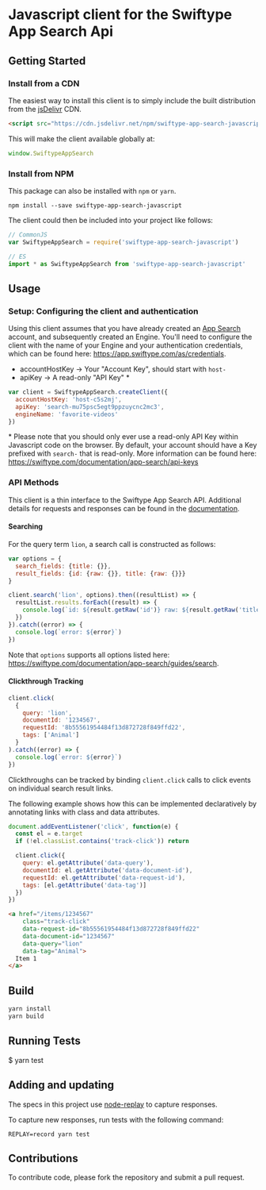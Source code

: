# Javascript client for the Swiftype App Search Api

## Getting Started
### Install from a CDN

The easiest way to install this client is to simply include the built distribution from the [jsDelivr](https://www.jsdelivr.com/) CDN.

```html
<script src="https://cdn.jsdelivr.net/npm/swiftype-app-search-javascript@1.0.3"></script>
```

This will make the client available globally at:

```javascript
window.SwiftypeAppSearch
```

### Install from NPM

This package can also be installed with `npm` or `yarn`.

```
npm install --save swiftype-app-search-javascript
```

The client could then be included into your project like follows:

```javascript
// CommonJS
var SwiftypeAppSearch = require('swiftype-app-search-javascript')

// ES
import * as SwiftypeAppSearch from 'swiftype-app-search-javascript'
```

## Usage

### Setup: Configuring the client and authentication

Using this client assumes that you have already created an [App Search](https://swiftype.com/app-search) account, and subsequently created an Engine. You'll need to configure the client with the name of your Engine and your authentication credentials, which can be found here: https://app.swiftype.com/as/credentials.

- accountHostKey -> Your "Account Key", should start with `host-`
- apiKey -> A read-only "API Key" *

```javascript
var client = SwiftypeAppSearch.createClient({
  accountHostKey: 'host-c5s2mj',
  apiKey: 'search-mu75psc5egt9ppzuycnc2mc3',
  engineName: 'favorite-videos'
})
```

\* Please note that you should only ever use a read-only API Key within Javascript code on the browser. By default, your account should have a Key prefixed with `search-` that is read-only. More information can be found here: https://swiftype.com/documentation/app-search/api-keys

### API Methods

This client is a thin interface to the Swiftype App Search API. Additional details for requests and responses can be
found in the [documentation](https://swiftype.com/documentation/app-search).

#### Searching

For the query term `lion`, a search call is constructed as follows:

```javascript
var options = {
  search_fields: {title: {}},
  result_fields: {id: {raw: {}}, title: {raw: {}}}
}

client.search('lion', options).then((resultList) => {
  resultList.results.forEach((result) => {
    console.log(`id: ${result.getRaw('id')} raw: ${result.getRaw('title')}`)
  })
}).catch((error) => {
  console.log(`error: ${error}`)
})
```

Note that `options` supports all options listed here: https://swiftype.com/documentation/app-search/guides/search.

#### Clickthrough Tracking

```javascript
client.click(
  {
    query: 'lion',
    documentId: '1234567',
    requestId: '8b55561954484f13d872728f849ffd22',
    tags: ['Animal']
  }
).catch((error) => {
  console.log(`error: ${error}`)
})
```

Clickthroughs can be tracked by binding `client.click` calls to click events on individual search result links.

The following example shows how this can be implemented declaratively by annotating links with class and data attributes.

```javascript
document.addEventListener('click', function(e) {
  const el = e.target
  if (!el.classList.contains('track-click')) return

  client.click({
    query: el.getAttribute('data-query'),
    documentId: el.getAttribute('data-document-id'),
    requestId: el.getAttribute('data-request-id'),
    tags: [el.getAttribute('data-tag')]
  })
})
```

```html
<a href="/items/1234567"
    class="track-click"
    data-request-id="8b55561954484f13d872728f849ffd22"
    data-document-id="1234567"
    data-query="lion"
    data-tag="Animal">
  Item 1
</a>
```

## Build

```bash
yarn install
yarn build
```

## Running Tests

  $ yarn test

## Adding and updating

  The specs in this project use [node-replay](https://github.com/assaf/node-replay) to capture responses.

  To capture new responses, run tests with the following command:

  ```
  REPLAY=record yarn test
  ```

## Contributions

  To contribute code, please fork the repository and submit a pull request.
